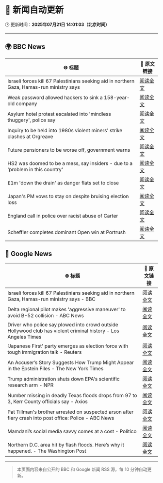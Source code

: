 # 🧠 新闻自动更新

🕒 更新时间：**2025年07月21日 14:01:03（北京时间）**

---

## 🌍 BBC News

| 🌐 标题 | 🔗 原文链接 |
|--------|-------------|
| Israeli forces kill 67 Palestinians seeking aid in northern Gaza, Hamas-run ministry says | [阅读全文](https://www.bbc.com/news/articles/c8rp62480r3o) |
| Weak password allowed hackers to sink a 158-year-old company | [阅读全文](https://www.bbc.com/news/articles/cx2gx28815wo) |
| Asylum hotel protest escalated into 'mindless thuggery', police say | [阅读全文](https://www.bbc.com/news/articles/cdr3716kd8mo) |
| Inquiry to be held into 1980s violent miners' strike clashes at Orgreave | [阅读全文](https://www.bbc.com/news/articles/cvgelpx2ljpo) |
| Future pensioners to be worse off, government warns | [阅读全文](https://www.bbc.com/news/articles/ckgj84ejd9wo) |
| HS2 was doomed to be a mess, say insiders - due to a 'problem in this country' | [阅读全文](https://www.bbc.com/news/articles/cx2l8kq52y8o) |
| £1m 'down the drain' as danger flats set to close | [阅读全文](https://www.bbc.com/news/articles/cyvjl5vyg7eo) |
| Japan's PM vows to stay on despite bruising election loss | [阅读全文](https://www.bbc.com/news/articles/c8xvn90yr8go) |
| England call in police over racist abuse of Carter | [阅读全文](https://www.bbc.com/sport/football/articles/c2k1wwv7jkwo) |
| Scheffler completes dominant Open win at Portrush | [阅读全文](https://www.bbc.com/sport/golf/articles/cql0wn52kpqo) |

## 📰 Google News

| 🌐 标题 | 🔗 原文链接 |
|--------|-------------|
| Israeli forces kill 67 Palestinians seeking aid in northern Gaza, Hamas-run ministry says - BBC | [阅读全文](https://news.google.com/rss/articles/CBMiWkFVX3lxTE54RmJWVEpaU1JlbFNzYXZyQ1ZqZ2RzbHp5VXp3M0hXc0U1Y2djZkVMZDFraVR1VDRDOUZLdHV0ODdpQ2xPSnN4cUx4RDZUV0t5MjhOSllNSGRoUdIBX0FVX3lxTFBVZGxQcGdKSHJwdlg1a0ZkeDBLRmNrQldkZ2RtWlJCVjk1aUZISkt2S3JKd1IyZUpGNFpEeU52VTl0SktHRjJlQjdDNmVWdnZvUFdPMFBkU1RuaVNpaWdF?oc=5) |
| Delta regional pilot makes 'aggressive maneuver' to avoid B-52 collision - ABC News | [阅读全文](https://news.google.com/rss/articles/CBMimwFBVV95cUxQTHhOd3h3WnUwWEZ5UnAxaWdQWW8tUnlRV0Z0dEh5OWsxS0F3M04yQ1NBWGN0cmdCZXhLTFI4aklwVXlFZl9ZTFRaYmpOZXVKeU16eUNXYUFUV19ubEZxY1lScEpGZWg4Z1g1SllvWUtsdXZUeEFaOHhWY2JINU16dnkxRC16c3k0V1lRN3ItLTdsQVdJT3B3MDB5RQ?oc=5) |
| Driver who police say plowed into crowd outside Hollywood club has violent criminal history - Los Angeles Times | [阅读全文](https://news.google.com/rss/articles/CBMihAFBVV95cUxOTkhFbmhWQmxHb3RKMzk3Q293bEdvZHJnV2JxVXJzQmo5LVZ3aThFZXM5dUhUNWM5aHZKQzlFaFd6NFJNSy1vSnR0SmF2bS1XRWdSbVhYa3pRU2txV1NpbFVJaENCOWYyNG9za01ZTUFYZkFVMHZqRzVkUk8xdFp4LVd1VWg?oc=5) |
| 'Japanese First' party emerges as election force with tough immigration talk - Reuters | [阅读全文](https://news.google.com/rss/articles/CBMiswFBVV95cUxNMUxIR2prcGZ6Q0VtNVFCeU1sWktwSWE4bldXeU5lSXR4aDNBWGxORUU2UjNFSU9YOG9vRWQzblZDM01DSHRlRzRjYzFRdFpwdjVIUUhaWHJqdzVldmtza0FZUGRFUVRnWEpVQlVUcDdld1ZRNXlVeDdRbGZjUVpPWUQtT1VCMEs5OUUxMnNkUGRfOXlkWnRId3pZSU9qYnowdGoxa3lGOUlSUkNYNjBtSlNUdw?oc=5) |
| An Accuser’s Story Suggests How Trump Might Appear in the Epstein Files - The New York Times | [阅读全文](https://news.google.com/rss/articles/CBMikgFBVV95cUxQV1ZIT25WcWN0Qm1Wc3FhS28xa21raHdBSkRyMW9FRXpfenkwSkJZSnJybzNQMjlZdmZGUFUxYklZSVI1TzdhV2pjUUZUNDcwYm44Q2pkakw1U1NYMFZMVmxsRnRQb0FMWnliUTluT0Z3OUphMU9TMXFDLXN1LWRpamw3THZJblQ0NUMxRk81MW9UZw?oc=5) |
| Trump administration shuts down EPA's scientific research arm - NPR | [阅读全文](https://news.google.com/rss/articles/CBMiiAFBVV95cUxPT1VGa09kclFXOEsyZ3p4Yk4yR1J6d0NfUUZXMXJPaTgzZmszbVVLSmdIWW1PLU5ZOVYtNVhsTHc2OU50ajZCLVVRdXljVUtVRFNTb0tzWGYwbXBUS3Z2bEw3VFBtaHJfVk1BcGVOX29XbEhuRldMX1FJVWNOanJ1LWJ3VmNLREdW?oc=5) |
| Number missing in deadly Texas floods drops from 97 to 3, Kerr County officials say - Axios | [阅读全文](https://news.google.com/rss/articles/CBMie0FVX3lxTE5xNFlaV3ExUE9wOTNDeER1TkY5VU5Nb0ZQOW45dHNfTmlBNGFZR3VGVWNTMGtpYzhjZjg3MDFCUkhnaGNyb2hSWUdpaWVMYUxYa0U5a1FCdENzbWhtcUJ0bUN4c2dLNmxtZXBlM3lWbFN2VlQyTktUWU1nbw?oc=5) |
| Pat Tillman's brother arrested on suspected arson after fiery crash into post office: Police - ABC News | [阅读全文](https://news.google.com/rss/articles/CBMipAFBVV95cUxQSG5wUGpLNFRLbnhTdmhvUXZsQlVZWjBBTi00MnlSZUpxbkNWOHJTdFdQOVZSdXZJYTJXS2VkUmxvSXYyczFGd0o2WDZheHlRbDFuSUZaVmZFdU16UnFDS3AyMXJEaGZreEFuT3FRUk04WHVEMUc3SlZhb1M1T21rdENWT0JaMm4tOXRMeDFSYjFXUnBKR2JEU0RacnQ4bm1CVjJiV9IBqgFBVV95cUxOekFBUWwxYzI5RGdDVnZMZ2NpLVd5Q3Z3UTUzdDBoSVRkbXZ5d2kzdEFxaGE1SW1saERjTFhGSGRVX3pabmVhcW83VTNBSlg2ZXIxQTdFSGJnLWdGTXNqYzNNV2hSQnRYQlk0ZEt5RHE1ZzIwejVyaVRlbmVQMXhkZ1B3cVl2WmtrM1BnbG5GM1ItbWI4TzR2cXJSWmo1Z2MxdWdxdjhVUHBBUQ?oc=5) |
| Mamdani’s social media savvy comes at a cost - Politico | [阅读全文](https://news.google.com/rss/articles/CBMimAFBVV95cUxOVEV2MmtWZVltWXhaX3JuNjZZbjREcDVjenF3TWVXbXA4OWJXS3hlaGlaQ3ZzQ09VRzdzSF9ILUxfZFprMS1hYzlIWTBERW1wRllfdGhIbjRCeXY3ZDlTQmppZFF0MVFTVUw2d3l0OTRtUVRnYVpjZm5SQThDR29iS2lfM1gzeElxRVBLZU13VHBQVmYyVlFObA?oc=5) |
| Northern D.C. area hit by flash floods. Here’s why it happened. - The Washington Post | [阅读全文](https://news.google.com/rss/articles/CBMijwFBVV95cUxQUU94T2dCbFZMSU1tZEN5Uk9NbkZMQjh5Z2pWV3BVMzhRZ1c5LXBaeXNidHJjUFBPR3BDbV9XcnRyRW9EQUJGOFhBLXV6M052N3I4YUN0U3ZGOEE2OFVnOEVKTVhmajBGNFBlT2UycWFPaHk2TUJiX0lxOFROb0xKeElPbGc4ZmNOUVd3cld0TQ?oc=5) |

---
> 本页面内容来自公开的 BBC 和 Google 新闻 RSS 源，每 10 分钟自动更新。